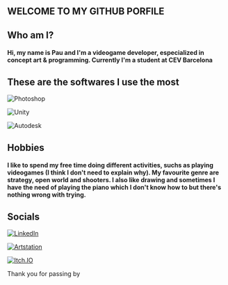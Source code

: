 WELCOME TO MY GITHUB PORFILE
---

## Who am I?  
#### Hi, my name is Pau and I'm a videogame developer, especialized in concept art & programming. Currently I'm a student at CEV Barcelona

## These are the softwares I use the most

![Photoshop](https://img.shields.io/badge/Photoshop-FFFFFF?style=for-the-badge&logo=AdobePhotoshop&logoColor=white&labelColor=31A8FF)  

![Unity](https://img.shields.io/badge/Unity-FFFFFF?style=for-the-badge&logo=Unity&logoColor=white&labelColor=31A8FF)  

![Autodesk](https://img.shields.io/badge/Autodesk-FFFFFF?style=for-the-badge&logo=Autodesk&logoColor=white&labelColor=0696D7)  

## Hobbies  

#### I like to spend my free time doing different activities, suchs as playing videogames (I think I don't need to explain why). My favourite genre are strategy, open world and shooters. I also like drawing and sometimes I have the need of playing the piano which I don't know how to but there's nothing wrong with trying.




## Socials  

[![LinkedIn](https://img.shields.io/badge/LinkedIn-PauMadorell-FFFFFF?style=for-the-badge&logo=linkedin&logoColor=white&labelColor=0A66C2)](https://www.linkedin.com/in/pau-madorell-taulats-765431224/)  

[![Artstation](https://img.shields.io/badge/Artstation-MiauPadu-FFFFFF?style=for-the-badge&logo=Artstation&logoColor=blue&labelColor=13AFF0)](https://www.artstation.com/miau_padu)

[![Itch.IO](https://img.shields.io/badge/Itch.io-MiauPadu-FFFFFF?style=for-the-badge&logo=Itch.io&logoColor=white&labelColor=FA5C5C)](https://miau-padu.itch.io/)

Thank you for passing by
